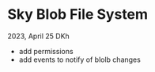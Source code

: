 ﻿# Sky Blob File System

2023, April 25 DKh

- add permissions
- add events to notify of blolb changes